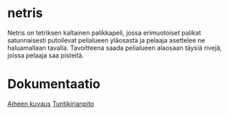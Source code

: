 # netris

Netris on tetriksen kaltainen palikkapeli, jossa erimuotoiset palikat satunnaisesti putoilevat pelialueen yläosasta ja pelaaja asettelee ne  haluamallaan tavalla. Tavoitteena saada pelialueen alaosaan täysiä rivejä, joissa pelaaja saa pisteitä.


# Dokumentaatio

[Aiheen kuvaus](Dokumentaatio/aiheenKuvausJaRakenne.md)
[Tuntikirjanpito](Dokumentaatio/tuntikirjanpito.md)
